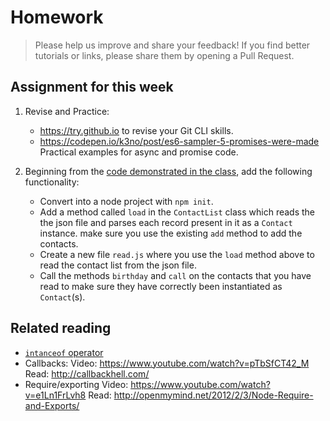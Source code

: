# Homework

> Please help us improve and share your feedback! If you find better tutorials or links, please share them by opening a Pull Request.

## Assignment for this week

1. Revise and Practice:

	* https://try.github.io to revise your Git CLI skills.
	* https://codepen.io/k3no/post/es6-sampler-5-promises-were-made Practical examples for async and promise code.

1. Beginning from the [code demonstrated in the class](../class_contact_list), add the following functionality:

	* Convert into a node project with `npm init`.
	* Add a method called `load` in the `ContactList` class which reads the the json file and parses each record present in it as a `Contact` instance. make sure you use the existing `add` method to add the contacts.
	* Create a new file `read.js` where you use the `load` method above to read the contact list from the json file.
	* Call the methods `birthday` and `call` on the contacts that you have read to make sure they have correctly been instantiated as `Contact`(s).


## Related reading

* [`intanceof` operator](https://developer.mozilla.org/en-US/docs/Web/JavaScript/Reference/Operators/instanceof)
* Callbacks: 
Video: https://www.youtube.com/watch?v=pTbSfCT42_M
Read: http://callbackhell.com/
* Require/exporting
Video: https://www.youtube.com/watch?v=e1Ln1FrLvh8
Read: http://openmymind.net/2012/2/3/Node-Require-and-Exports/
